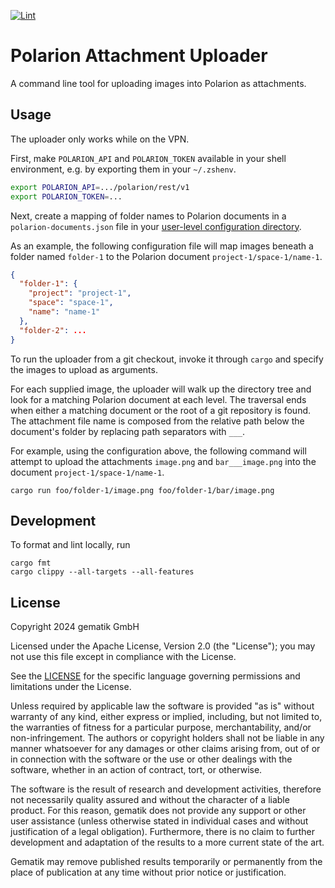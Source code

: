 [![Lint](https://github.com/gematik/polarion-attachment-uploader/actions/workflows/lint.yml/badge.svg)](https://github.com/gematik/polarion-attachment-uploader/actions/workflows/lint.yml)

# Polarion Attachment Uploader

A command line tool for uploading images into Polarion as attachments.

## Usage

The uploader only works while on the VPN.

First, make `POLARION_API` and `POLARION_TOKEN` available in your shell environment, e.g. by exporting
them in your `~/.zshenv`.

```zsh
export POLARION_API=.../polarion/rest/v1
export POLARION_TOKEN=...
```

Next, create a mapping of folder names to Polarion documents in a `polarion-documents.json`
file in your [user-level configuration directory].

As an example, the following configuration file will map images beneath a folder named `folder-1` to
the Polarion document `project-1/space-1/name-1`.

```json
{
  "folder-1": {
    "project": "project-1",
    "space": "space-1",
    "name": "name-1"
  },
  "folder-2": ...
}
```

To run the uploader from a git checkout, invoke it through `cargo` and specify the images to upload
as arguments.

For each supplied image, the uploader will walk up the directory tree and look for a matching Polarion
document at each level. The traversal ends when either a matching document or the root of a git
repository is found. The attachment file name is composed from the relative path below the document's
folder by replacing path separators with `___`.

For example, using the configuration above, the following command will attempt to upload the attachments
`image.png` and `bar___image.png` into the document `project-1/space-1/name-1`.

```
cargo run foo/folder-1/image.png foo/folder-1/bar/image.png
```

## Development

To format and lint locally, run

```
cargo fmt
cargo clippy --all-targets --all-features
```

[user-level configuration directory]: https://docs.rs/dirs/latest/dirs/fn.config_dir.html

## License

Copyright 2024 gematik GmbH

Licensed under the Apache License, Version 2.0 (the "License"); you may not use this file except in
compliance with the License.

See the [LICENSE](./LICENSE) for the specific language governing permissions and limitations under
the License.

Unless required by applicable law the software is provided "as is" without warranty of any kind,
either express or implied, including, but not limited to, the warranties of fitness for a particular
purpose, merchantability, and/or non-infringement. The authors or copyright holders shall not be
liable in any manner whatsoever for any damages or other claims arising from, out of or in connection
with the software or the use or other dealings with the software, whether in an action of contract,
tort, or otherwise.

The software is the result of research and development activities, therefore not necessarily quality
assured and without the character of a liable product. For this reason, gematik does not provide any
support or other user assistance (unless otherwise stated in individual cases and without justification
of a legal obligation). Furthermore, there is no claim to further development and adaptation of the
results to a more current state of the art.

Gematik may remove published results temporarily or permanently from the place of publication at any
time without prior notice or justification.
